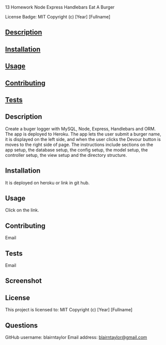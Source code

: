13 Homework Node Express Handlebars Eat A Burger

License Badge: MIT Copyright (c) [Year] [Fullname]

## [Description](#description)
## [Installation](#installation)
## [Usage](#usage)
## [Contributing](#contribute)
## [Tests](#tests)

## Description
Create a buger logger with MySQL, Node, Express, Handlebars and ORM. The app is deployed to Heroku. The app lets the user submit a burger name, it is displayed on the left side, and when the user clicks the Devour button is moves to the right side of page. The instructions include sections on the app setup, the database setup, the config setup, the model setup, the controller setup, the view setup and the directory structure. 

## Installation
It is deployed on heroku or link in git hub.

## Usage
Click on the link.

## Contributing
Email

## Tests
Email

## Screenshot

## License
This project is licensed to: MIT Copyright (c) [Year] [Fullname]

## Questions
GitHub username: blairntaylor
Email address: [blairntaylor@gmail.com](mailto:blairntaylor@gmail.com)